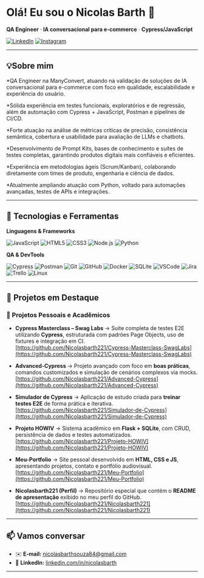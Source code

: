# Olá! Eu sou o **Nicolas Barth** 👋

**QA Engineer** · **IA conversacional para e‑commerce** · **Cypress/JavaScript**

[![LinkedIn](https://img.shields.io/badge/LinkedIn-0A66C2?logo=linkedin&logoColor=white&style=for-the-badge)](https://www.linkedin.com/in/-nicolas-barth/)
[![Instagram](https://img.shields.io/badge/Instagram-E4405F?logo=instagram&logoColor=white&style=for-the-badge)](https://www.instagram.com/eunicolasbarth/)

---

## 💡Sobre mim

*QA Engineer na ManyConvert, atuando na validação de soluções de IA conversacional para e-commerce com foco em qualidade, escalabilidade e experiência do usuário.

*Sólida experiência em testes funcionais, exploratórios e de regressão, além de automação com Cypress + JavaScript, Postman e pipelines de CI/CD.

*Forte atuação na análise de métricas críticas de precisão, consistência semântica, cobertura e usabilidade para avaliação de LLMs e chatbots.

*Desenvolvimento de Prompt Kits, bases de conhecimento e suítes de testes completas, garantindo produtos digitais mais confiáveis e eficientes.

*Experiência em metodologias ágeis (Scrum/Kanban), colaborando diretamente com times de produto, engenharia e ciência de dados.

*Atualmente ampliando atuação com Python, voltado para automações avançadas, testes de APIs e integrações.

---

## 🧰 Tecnologias e Ferramentas

**Linguagens & Frameworks**

![JavaScript](https://img.shields.io/badge/JavaScript-323330?logo=javascript\&logoColor=F7DF1E)
![HTML5](https://img.shields.io/badge/HTML5-E34F26?logo=html5\&logoColor=white)
![CSS3](https://img.shields.io/badge/CSS3-1572B6?logo=css3\&logoColor=white)
![Node.js](https://img.shields.io/badge/Node.js-43853D?logo=node.js\&logoColor=white)
![Python](https://img.shields.io/badge/Python-3776AB?logo=python\&logoColor=white)

**QA & DevTools**

![Cypress](https://img.shields.io/badge/Cypress-17202C?logo=cypress)
![Postman](https://img.shields.io/badge/Postman-FF6C37?logo=postman\&logoColor=white)
![Git](https://img.shields.io/badge/Git-F05032?logo=git\&logoColor=white)
![GitHub](https://img.shields.io/badge/GitHub-181717?logo=github\&logoColor=white)
![Docker](https://img.shields.io/badge/Docker-2496ED?logo=docker\&logoColor=white)
![SQLite](https://img.shields.io/badge/SQLite-003B57?logo=sqlite\&logoColor=white)
![VSCode](https://img.shields.io/badge/VS%20Code-007ACC?logo=visualstudiocode\&logoColor=white)
![Jira](https://img.shields.io/badge/Jira-0052CC?logo=jira\&logoColor=white)
![Trello](https://img.shields.io/badge/Trello-0052CC?logo=trello\&logoColor=white)
![Linux](https://img.shields.io/badge/Linux-000000?logo=linux\&logoColor=white)

---

## 🚀 Projetos em Destaque  

### 🔹 Projetos Pessoais e Acadêmicos  
* **Cypress Masterclass – Swag Labs** → Suite completa de testes E2E utilizando **Cypress**, estruturada com padrões Page Objects, uso de fixtures e integração em CI.  
  [https://github.com/Nicolasbarth221/Cypress-Masterclass-SwagLabs](https://github.com/Nicolasbarth221/Cypress-Masterclass-SwagLabs)  

* **Advanced-Cypress** → Projeto avançado com foco em **boas práticas**, comandos customizados e simulação de cenários complexos via mocks.  
  [https://github.com/Nicolasbarth221/Advanced-Cypress](https://github.com/Nicolasbarth221/Advanced-Cypress)  

* **Simulador de Cypress** → Aplicação de estudo criada para **treinar testes E2E** de forma prática e iterativa.  
  [https://github.com/Nicolasbarth221/Simulador-de-Cypress](https://github.com/Nicolasbarth221/Simulador-de-Cypress)  

* **Projeto HOWIV** → Sistema acadêmico em **Flask + SQLite**, com CRUD, persistência de dados e testes automatizados.  
  [https://github.com/Nicolasbarth221/Projeto-HOWIV](https://github.com/Nicolasbarth221/Projeto-HOWIV)  

* **Meu-Portfolio** → Site pessoal desenvolvido em **HTML, CSS e JS**, apresentando projetos, contato e portfólio audiovisual.  
  [https://github.com/Nicolasbarth221/Meu-Portfolio](https://github.com/Nicolasbarth221/Meu-Portfolio)  

* **Nicolasbarth221 (Perfil)** → Repositório especial que contém o **README de apresentação** exibido no meu perfil do GitHub.  
  [https://github.com/Nicolasbarth221/Nicolasbarth221](https://github.com/Nicolasbarth221/Nicolasbarth221)  

---

## 📫 Vamos conversar

* ✉️ **E‑mail:** [nicolasbarthsouza84@gmail.com](mailto:nicolasbarthsouza84@gmail.com)
* 💼 **LinkedIn:** [linkedin.com/in/nicolasbarth](https://www.linkedin.com/in/-nicolas-barth/)

---
